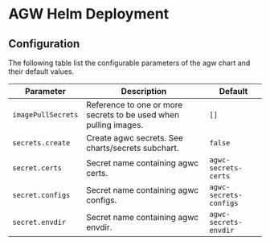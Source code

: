 # AGW Helm Deployment

## Configuration

The following table list the configurable parameters of the agw chart and their default values.

| Parameter        | Description     | Default   |
| ---              | ---             | ---       |
| `imagePullSecrets` | Reference to one or more secrets to be used when pulling images. | `[]` |
| `secrets.create` | Create agwc secrets. See charts/secrets subchart. | `false` |
| `secret.certs` | Secret name containing agwc certs. | `agwc-secrets-certs` |
| `secret.configs` | Secret name containing agwc configs. | `agwc-secrets-configs` |
| `secret.envdir` | Secret name containing agwc envdir. | `agwc-secrets-envdir` |
